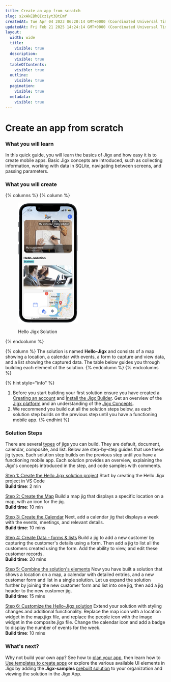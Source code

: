 ```yaml
---
title: Create an app from scratch
slug: s2xAkEBhQIcz1yt3BtEmf
createdAt: Tue Apr 04 2023 06:20:14 GMT+0000 (Coordinated Universal Time)
updatedAt: Fri Feb 21 2025 14:24:14 GMT+0000 (Coordinated Universal Time)
layout:
  width: wide
  title:
    visible: true
  description:
    visible: true
  tableOfContents:
    visible: true
  outline:
    visible: true
  pagination:
    visible: true
  metadata:
    visible: true
---
```


# Create an app from scratch

### What you will learn

In this quick guide, you will learn the basics of Jigx and how easy it is to create mobile apps. Basic Jigx concepts are introduced, such as collecting information, working with data in SQLite, navigating between screens, and passing parameters.

### What you will create

{% columns %}
{% column %}
<figure><img src="../../.gitbook/assets/widgetscustoml.PNG" alt="Hello Jigx Solution" width="188"><figcaption><p>Hello Jigx Solution</p></figcaption></figure>
{% endcolumn %}

{% column %}
The solution is named **Hello-Jigx** and consists of a map showing a location, a calendar with events, a form to capture and view data, and a list showing the captured data. The table below guides you through building each element of the solution.
{% endcolumn %}
{% endcolumns %}

{% hint style="info" %}
1. Before you start building your first solution ensure you have created a [Creating an account](../creating-an-account.md) and [Install the Jigx Builder](../install-the-jigx-builder.md). Get an overview of the [Jigx platform](<../../Understanding the basics/Architecture.md>) and an understanding of the [Jigx Concepts](<../../Understanding the basics/Jigx Concepts.md>).
2. We recommend you build out all the solution steps below, as each solution step builds on the previous step until you have a functioning mobile app.
{% endhint %}

### Solution Steps

There are several [types](https://docs.jigx.com/examples/jig-types) of jigs you can build. They are default, document, calendar, composite, and list. Below are step-by-step guides that use these jig types. Each solution step builds on the previous step until you have a functioning mobile app. Each solution provides an overview, explaining the Jigx's concepts introduced in the step, and code samples with comments.

[Step 1: Create the Hello Jigx solution project](create-the-hello-jigx-solution-project.md) Start by creating the Hello Jigx project in VS Code \
**Build time**: 2 min

[Step 2: Create the Map](create-the-map-1.md) Build a map jig that displays a specific location on a map, with an icon for the jig. \
**Build time**: 10 min

[Step 3: Create the Calendar](create-the-calendar/create-the-calendar.md) Next, add a calendar jig that displays a week with the events, meetings, and relevant details. \
**Build time**: 10 mins

[Step 4: Create Data - forms & lists](create-data-form-_-list/create-data-form-_-list.md) Build a jig to add a new customer by capturing the customer's details using a form. Then add a jig to list all the customers created using the form. Add the ability to view, and edit these customer records. \
**Build time**: 20 mins

[Step 5: Combine the solution's elements](combine-the-solution_s-elements/combine-the-solution_s-elements.md) Now you have built a solution that shows a location on a map, a calendar with detailed entries, and a new customer form and list in a single solution. Let us expand the solution further by joining the new customer form and list into one jig, then add a jig header to the new customer jig. \
**Build time**: 15 mins

[Step 6: Customize the Hello-Jigx solution](customize-the-hello-jigx-solution/customize-the-hello-jigx-solution.md) Extend your solution with styling changes and additional functionality. Replace the map icon with a location widget in the map.jigx file, and replace the people icon with the image widget in the composite.jigx file. Change the calendar icon and add a badge to display the number of events for the week. \
**Build time**: 10 mins

### What's next?

Why not build your own app? See how to [plan your app](../planning-your-app/planning-your-app.md), then learn how to [Use templates to create apps](../use-templates-to-create-apps.md) or explore the various available UI elements in Jigx by adding the **Jigx-samples** [prebuilt solution](../use-pre-built-solutions.md) to your organization and viewing the solution in the Jigx App.
